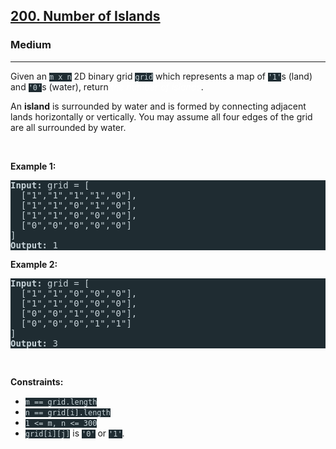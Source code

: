 <h2><a href="https://leetcode.com/problems/number-of-islands/">200. Number of Islands</a></h2><h3>Medium</h3><hr><div><p>Given an <code style="background-color: rgb(31, 44, 50) !important; color: rgb(200, 212, 217) !important;">m x n</code> 2D binary grid <code style="background-color: rgb(31, 44, 50) !important; color: rgb(200, 212, 217) !important;">grid</code> which represents a map of <code style="background-color: rgb(31, 44, 50) !important; color: rgb(200, 212, 217) !important;">'1'</code>s (land) and <code style="background-color: rgb(31, 44, 50) !important; color: rgb(200, 212, 217) !important;">'0'</code>s (water), return <em style="color: rgb(255, 255, 255) !important;">the number of islands</em>.</p>

<p>An <strong>island</strong> is surrounded by water and is formed by connecting adjacent lands horizontally or vertically. You may assume all four edges of the grid are all surrounded by water.</p>

<p>&nbsp;</p>
<p><strong>Example 1:</strong></p>

<pre style="background-color: rgb(31, 44, 50) !important; color: rgb(200, 212, 218) !important;"><strong>Input:</strong> grid = [
  ["1","1","1","1","0"],
  ["1","1","0","1","0"],
  ["1","1","0","0","0"],
  ["0","0","0","0","0"]
]
<strong>Output:</strong> 1
</pre>

<p><strong>Example 2:</strong></p>

<pre style="background-color: rgb(31, 44, 50) !important; color: rgb(200, 212, 218) !important;"><strong>Input:</strong> grid = [
  ["1","1","0","0","0"],
  ["1","1","0","0","0"],
  ["0","0","1","0","0"],
  ["0","0","0","1","1"]
]
<strong>Output:</strong> 3
</pre>

<p>&nbsp;</p>
<p><strong>Constraints:</strong></p>

<ul>
	<li><code style="background-color: rgb(31, 44, 50) !important; color: rgb(200, 212, 217) !important;">m == grid.length</code></li>
	<li><code style="background-color: rgb(31, 44, 50) !important; color: rgb(200, 212, 217) !important;">n == grid[i].length</code></li>
	<li><code style="background-color: rgb(31, 44, 50) !important; color: rgb(200, 212, 217) !important;">1 &lt;= m, n &lt;= 300</code></li>
	<li><code style="background-color: rgb(31, 44, 50) !important; color: rgb(200, 212, 217) !important;">grid[i][j]</code> is <code style="background-color: rgb(31, 44, 50) !important; color: rgb(200, 212, 217) !important;">'0'</code> or <code style="background-color: rgb(31, 44, 50) !important; color: rgb(200, 212, 217) !important;">'1'</code>.</li>
</ul>
</div>